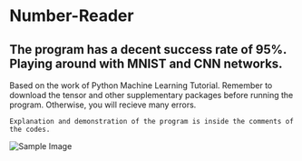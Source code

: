 # Number-Reader
The program has a decent success rate of 95%.
Playing around with MNIST and CNN networks.
-----------
Based on the work of Python Machine Learning Tutorial.
Remember to download the tensor and other supplementary packages before running the program. Otherwise, you will recieve many errors.
```
Explanation and demonstration of the program is inside the comments of the codes. 
```
![Sample Image](https://user-images.githubusercontent.com/45111205/72751163-6e45a000-3b84-11ea-8e2e-83b7343498a2.png)

